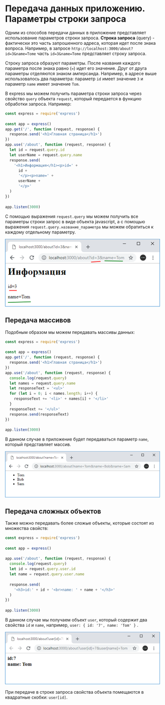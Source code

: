 # Передача данных приложению. Параметры строки запроса

Одним из способов передачи данных в приложение представляет использование параметров строки запроса. **Строка запроса** (query) - фактически это часть запрошенного адреса, которая идет после знака вопроса. Например, в запросе `http://localhost:3000/about?id=3&name=Tome` часть `id=3&name=Tome` представляет строку запроса.

Строку запроса образуют параметры. После названия каждого параметра после знака равно (`=`) идет его значение. Друг от друга параметры отделяются знаком амперсанда. Например, в адресе выше использовалось два параметра: параметр `id` имеет значение `3` и параметр `name` имеет значение `Tom`.

В express мы можем получить параметра строки запроса через свойство `query` объекта `request`, который передается в функцию обработки запроса. Например:

```js
const express = require('express')

const app = express()
app.get('/', function (request, response) {
  response.send('<h1>Главная страница</h1>')
})
app.use('/about', function (request, response) {
  let id = request.query.id
  let userName = request.query.name
  response.send(
    '<h1>Информация</h1><p>id=' +
      id +
      '</p><p>name=' +
      userName +
      '</p>'
  )
})

app.listen(3000)
```

С помощью выражения `request.query` мы можем получить все параметры строки запрос в виде объекта javascript, а с помощью выражения `request.query.название_параметра` мы можем обратиться к каждому отдельному параметру.

![4.25.png](4.25.png)

## Передача массивов

Подобным образом мы можем передавать массивы данных:

```js
const express = require('express')

const app = express()
app.get('/', function (request, response) {
  response.send('<h1>Главная страница</h1>')
})
app.use('/about', function (request, response) {
  console.log(request.query)
  let names = request.query.name
  let responseText = '<ul>'
  for (let i = 0; i < names.length; i++) {
    responseText += '<li>' + names[i] + '</li>'
  }
  responseText += '</ul>'
  response.send(responseText)
})

app.listen(3000)
```

В данном случае в приложение будет передаваться параметр `name`, который представляет массив.

![4.26.png](4.26.png)

## Передача сложных объектов

Также можно передавать более сложые объекты, которые состоят из множества свойств:

```js
const express = require('express')

const app = express()

app.use('/about', function (request, response) {
  console.log(request.query)
  let id = request.query.user.id
  let name = request.query.user.name

  response.send(
    '<h3>id:' + id + '<br>name: ' + name + '</h3>'
  )
})

app.listen(3000)
```

В данном случае мы получаем объект `user`, который содержит два свойства `id` и `name`, например, `user: { id: '7', name: 'Tom' }` .

![4.27.png](4.27.png)

При передаче в строке запроса свойства объекта помещаются в квадратные скобки: `user[id]`.
